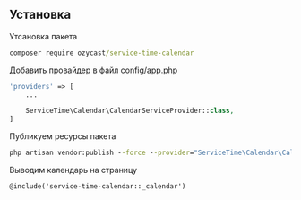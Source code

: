 ## Установка
Утсановка пакета
```cmd
composer require ozycast/service-time-calendar
```
Добавить провайдер в файл config/app.php
```php
'providers' => [
    ...

    ServiceTime\Calendar\CalendarServiceProvider::class,
]
```
Публикуем ресурсы пакета
```cmd
php artisan vendor:publish --force --provider="ServiceTime\Calendar\CalendarServiceProvider"
```
Выводим календарь на страницу
```blade
@include('service-time-calendar::_calendar')
```